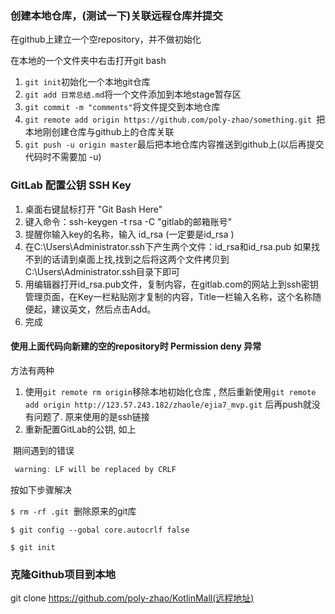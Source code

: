 ### 创建本地仓库，(测试一下)关联远程仓库并提交

在github上建立一个空repository，并不做初始化

在本地的一个文件夹中右击打开git bash

1. `git init`初始化一个本地git仓库
2. `git add 日常总结.md`将一个文件添加到本地stage暂存区
3. `git commit -m "comments"`将文件提交到本地仓库
4. `git remote add origin https://github.com/poly-zhao/something.git `把本地刚创建仓库与github上的仓库关联
5. `git push -u origin master`最后把本地仓库内容推送到github上(以后再提交代码时不需要加 -u)

### GitLab 配置公钥 SSH Key

1. 桌面右键鼠标打开 "Git Bash Here" 
2. 键入命令：ssh-keygen -t rsa -C "gitlab的邮箱账号" 
3. 提醒你输入key的名称，输入 id_rsa (一定要是id_rsa )
4. 在C:\Users\Administrator\.ssh下产生两个文件：id_rsa和id_rsa.pub 如果找不到的话请到桌面上找,找到之后将这两个文件拷贝到C:\Users\Administrator\.ssh目录下即可
5. 用编辑器打开id_rsa.pub文件，复制内容，在gitlab.com的网站上到ssh密钥管理页面，在Key一栏粘贴刚才复制的内容，Title一栏输入名称，这个名称随便起，建议英文，然后点击Add。 
6. 完成

#### 使用上面代码向新建的空的repository时 Permission deny 异常

方法有两种

1. 使用`git remote rm origin`移除本地初始化仓库 , 然后重新使用`git remote add origin http://123.57.243.182/zhaole/ejia7_mvp.git` 后再push就没有问题了. 原来使用的是ssh链接
2. 重新配置GitLab的公钥, 如上



​	期间遇到的错误

```java
 warning: LF will be replaced by CRLF
```

按如下步骤解决

`$ rm -rf .git`  删除原来的git库

`$ git config --gobal core.autocrlf false `

`$ git init`



### 克隆Github项目到本地

git clone https://github.com/poly-zhao/KotlinMall(远程地址)
